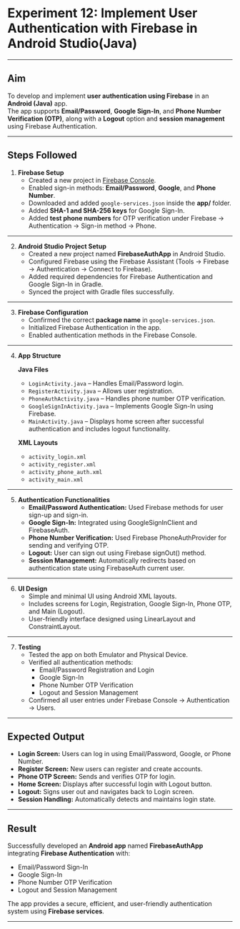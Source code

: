 # Experiment 12: Implement User Authentication with Firebase in Android Studio(Java)

---

## Aim
To develop and implement **user authentication using Firebase** in an **Android (Java)** app.  
The app supports **Email/Password**, **Google Sign-In**, and **Phone Number Verification (OTP)**, along with a **Logout** option and **session management** using Firebase Authentication.

---

## Steps Followed

1. **Firebase Setup**
   - Created a new project in [Firebase Console](https://console.firebase.google.com/).  
   - Enabled sign-in methods: **Email/Password**, **Google**, and **Phone Number**.  
   - Downloaded and added `google-services.json` inside the **app/** folder.  
   - Added **SHA-1 and SHA-256 keys** for Google Sign-In.  
   - Added **test phone numbers** for OTP verification under Firebase → Authentication → Sign-in method → Phone.

---

2. **Android Studio Project Setup**
   - Created a new project named **FirebaseAuthApp** in Android Studio.  
   - Configured Firebase using the Firebase Assistant (Tools → Firebase → Authentication → Connect to Firebase).  
   - Added required dependencies for Firebase Authentication and Google Sign-In in Gradle.  
   - Synced the project with Gradle files successfully.

---

3. **Firebase Configuration**
   - Confirmed the correct **package name** in `google-services.json`.  
   - Initialized Firebase Authentication in the app.  
   - Enabled authentication methods in the Firebase Console.

---

4. **App Structure**

   **Java Files**
   - `LoginActivity.java` – Handles Email/Password login.  
   - `RegisterActivity.java` – Allows user registration.  
   - `PhoneAuthActivity.java` – Handles phone number OTP verification.  
   - `GoogleSignInActivity.java` – Implements Google Sign-In using Firebase.  
   - `MainActivity.java` – Displays home screen after successful authentication and includes logout functionality.

   **XML Layouts**
   - `activity_login.xml`  
   - `activity_register.xml`  
   - `activity_phone_auth.xml`  
   - `activity_main.xml`

---

5. **Authentication Functionalities**
   - **Email/Password Authentication:** Used Firebase methods for user sign-up and sign-in.  
   - **Google Sign-In:** Integrated using GoogleSignInClient and FirebaseAuth.  
   - **Phone Number Verification:** Used Firebase PhoneAuthProvider for sending and verifying OTP.  
   - **Logout:** User can sign out using Firebase signOut() method.  
   - **Session Management:** Automatically redirects based on authentication state using FirebaseAuth current user.

---

6. **UI Design**
   - Simple and minimal UI using Android XML layouts.  
   - Includes screens for Login, Registration, Google Sign-In, Phone OTP, and Main (Logout).  
   - User-friendly interface designed using LinearLayout and ConstraintLayout.

---

7. **Testing**
   - Tested the app on both Emulator and Physical Device.  
   - Verified all authentication methods:  
     - Email/Password Registration and Login  
     - Google Sign-In  
     - Phone Number OTP Verification  
     - Logout and Session Management  
   - Confirmed all user entries under Firebase Console → Authentication → Users.

---

## Expected Output
- **Login Screen:** Users can log in using Email/Password, Google, or Phone Number.  
- **Register Screen:** New users can register and create accounts.  
- **Phone OTP Screen:** Sends and verifies OTP for login.  
- **Home Screen:** Displays after successful login with Logout button.  
- **Logout:** Signs user out and navigates back to Login screen.  
- **Session Handling:** Automatically detects and maintains login state.

---

## Result
Successfully developed an **Android app** named **FirebaseAuthApp** integrating **Firebase Authentication** with:
- Email/Password Sign-In  
- Google Sign-In  
- Phone Number OTP Verification  
- Logout and Session Management  

The app provides a secure, efficient, and user-friendly authentication system using **Firebase services**.

---

